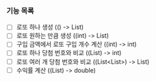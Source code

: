 ### 기능 목록
+ [ ] 로또 하나 생성 (() -> List<Integer>)
+ [ ] 로또 원하는 만큼 생성 ((int) -> List<Lotto>)
+ [ ] 구입 금액에서 로또 구입 개수 계산 ((int) -> int)
+ [ ] 로또 하나 당첨 번호와 비교 ((List<Integer>) -> int)
+ [ ] 로또 여러 개 당첨 번호와 비교 ((List<List<Integer>>) -> List<Integer>)
+ [ ] 수익률 계산 ((List<Integer>) -> double)